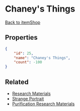 # Chaney's Things

<no description available>

[Back to itemShop](../item-shops.md)

## Properties

```json
{
    "id": 25,
    "name": "Chaney's Things",
    "count": -100
}
```

## Related

- [Research Materials](../items/661-research-materials.md)
- [Strange Portrait](../items/665-strange-portrait.md)
- [Purification Research Materials](../items/1719-purification-research-materials.md)

